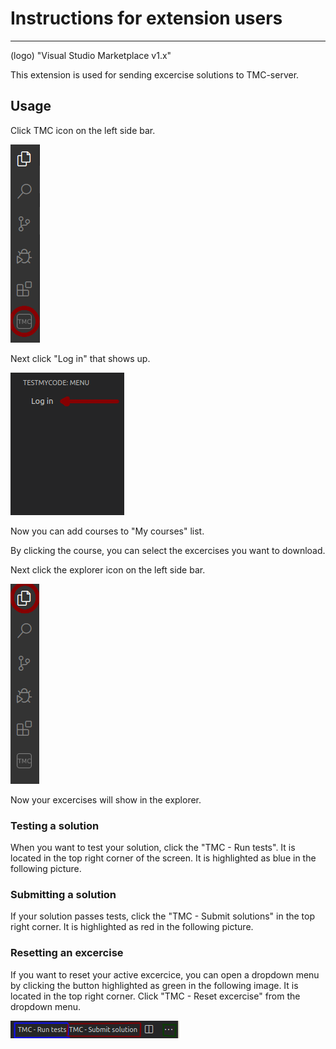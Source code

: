 # Instructions for extension users
-----------------------------------
(logo) "Visual Studio Marketplace v1.x"

This extension is used for sending excercise solutions to TMC-server. 

## Usage

Click TMC icon on the left side bar.

![TMC button](media/README_click_TMC.png)

Next click "Log in" that shows up.

![Log in](media/README_click_Login.png)

Now you can add courses to "My courses" list.

By clicking the course, you can select the excercises you want to download.

Next click the explorer icon on the left side bar.

![Explorer button](media/README_click_Explorer.png)

Now your excercises will show in the explorer.

### Testing a solution
When you want to test your solution, click the "TMC - Run tests". It is located in the top right corner of the screen. It is highlighted as blue in the following picture.

### Submitting a solution
If your solution passes tests, click the "TMC - Submit solutions" in the top right corner. It is highlighted as red in the following picture. 

### Resetting an excercise
If you want to reset your active excercice, you can open a dropdown menu by clicking the button highlighted as green in the following image. It is located in the top right corner. Click "TMC - Reset excercise" from the dropdown menu.

![TestSubmintReset](media/README_submit_test_reset.png)